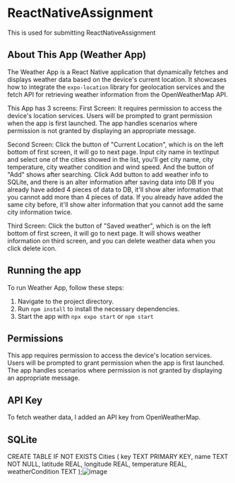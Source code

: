 # ReactNativeAssignment
This is used for submitting ReactNativeAssignment
## About This App (Weather App)

The Weather App is a React Native application that dynamically fetches and displays weather data based on the device's current location. It showcases how to integrate the `expo-location` library for geolocation services and the fetch API for retrieving weather information from the OpenWeatherMap API.

This App has 3 screens:
First Screen: It requires permission to access the device's location services. Users will be prompted to grant permission when the app is first launched. The app handles scenarios where permission is not granted by displaying an appropriate message.

Second Screen: Click the button of "Current Location", which is on the left bottom of first screen, it will go to next page. Input city name in textInput and select one of the cities showed in the list, you'll get city name, city temperature, city weather condition and wind speed. And the button of "Add" shows after searching. Click Add button to add weather info to SQLite, and there is an alter information after saving data into DB
	If you already have added 4 pieces of data to DB, it'll show alter information that you cannot add more than 4 pieces of data.
	If you already have added the same city before, it'll show alter information that you cannot add the same city information twice.
	
Third Screen: Click the button of "Saved weather", which is on the left bottom of first screen, it will go to next page. It will shows weather information on third screen, and you can delete weather data when you click delete icon.

## Running the app

To run Weather App, follow these steps:

1. Navigate to the project directory.
1. Run `npm install` to install the necessary dependencies.
1. Start the app with `npx expo start` or `npm start`

## Permissions

This app requires permission to access the device's location services. Users will be prompted to grant permission when the app is first launched. The app handles scenarios where permission is not granted by displaying an appropriate message.

## API Key
To fetch weather data, I added an API key from OpenWeatherMap.

## SQLite
CREATE TABLE IF NOT EXISTS Cities (
    key TEXT PRIMARY KEY,
    name TEXT NOT NULL,
    latitude REAL,
    longitude REAL,
    temperature REAL,
    weatherCondition TEXT
);![image](https://github.com/A00476462/ReactNativeAssignment/assets/38833830/e914117d-9d65-46a9-a899-6b499f22c119)

